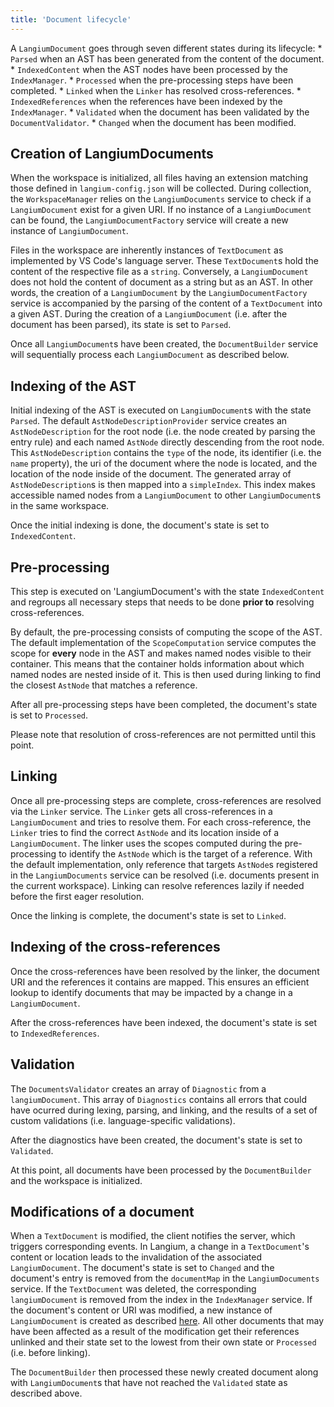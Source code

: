 ```yaml
---
title: 'Document lifecycle'
---
```


A `LangiumDocument` goes through seven different states during its lifecycle:
    * `Parsed` when an AST has been generated from the content of the document.
    * `IndexedContent` when the AST nodes have been processed by the `IndexManager`.
    * `Processed` when the pre-processing steps have been completed.
    * `Linked` when the `Linker` has resolved cross-references.
    * `IndexedReferences` when the references have been indexed by the `IndexManager`.
    * `Validated` when the document has been validated by the `DocumentValidator`.
    * `Changed` when the document has been modified.

## Creation of LangiumDocuments
When the workspace is initialized, all files having an extension matching those defined in `langium-config.json` will be collected. During collection, the `WorkspaceManager` relies on the `LangiumDocuments` service to check if a `LangiumDocument` exist for a given URI. If no instance of a `LangiumDocument` can be found, the `LangiumDocumentFactory` service will create a new instance of `LangiumDocument`. 

Files in the workspace are inherently instances of `TextDocument` as implemented by VS Code's language server. These `TextDocument`s hold the content of the respective file as a `string`. Conversely, a `LangiumDocument` does not hold the content of document as a string but as an AST. In other words, the creation of a `LangiumDocument` by the `LangiumDocumentFactory` service is accompanied by the parsing of the content of a `TextDocument` into a given AST. During the creation of a `LangiumDocument` (i.e. after the document has been parsed), its state is set to `Parsed`.

Once all `LangiumDocument`s have been created, the `DocumentBuilder` service will sequentially process each `LangiumDocument` as described below.

## Indexing of the AST
Initial indexing of the AST is executed on `LangiumDocument`s with the state `Parsed`. The default `AstNodeDescriptionProvider` service creates an `AstNodeDescription` for the root node (i.e. the node created by parsing the entry rule) and each named `AstNode` directly descending from the root node. This `AstNodeDescription` contains the `type` of the node, its identifier (i.e. the `name` property), the uri of the document where the node is located, and the location of the node inside of the document. The generated array of `AstNodeDescription`s is then mapped into a `simpleIndex`. This index makes accessible named nodes from a `LangiumDocument` to other `LangiumDocument`s in the same workspace.

Once the initial indexing is done, the document's state is set to `IndexedContent`.

## Pre-processing
This step is executed on 'LangiumDocument's with the state `IndexedContent` and regroups all necessary steps that needs to be done **prior to** resolving cross-references.

By default, the pre-processing consists of computing the scope of the AST. The default implementation of the `ScopeComputation` service computes the scope for **every** node in the AST and makes named nodes visible to their container. This means that the container holds information about which named nodes are nested inside of it. This is then used during linking to find the closest `AstNode` that matches a reference.

After all pre-processing steps have been completed, the document's state is set to `Processed`.

Please note that resolution of cross-references are not permitted until this point.

## Linking
Once all pre-processing steps are complete, cross-references are resolved via the `Linker` service. The `Linker` gets all cross-references in a `LangiumDocument` and tries to resolve them. For each cross-reference, the `Linker` tries to find the correct `AstNode` and its location inside of a `LangiumDocument`. The linker uses the scopes computed during the pre-processing to identify the `AstNode` which is the target of a reference. With the default implementation, only reference that targets `AstNode`s registered in the `LangiumDocuments` service can be resolved (i.e. documents present in the current workspace). Linking can resolve references lazily if needed before the first eager resolution. 

Once the linking is complete, the document's state is set to `Linked`.

## Indexing of the cross-references
Once the cross-references have been resolved by the linker, the document URI and the references it contains are mapped. This ensures an efficient lookup to identify documents that may be impacted by a change in a `LangiumDocument`.

After the cross-references have been indexed, the document's state is set to `IndexedReferences`.

## Validation
The `DocumentsValidator` creates an array of `Diagnostic` from a `langiumDocument`. This array of `Diagnostics` contains all errors that could have ocurred during lexing, parsing, and linking, and the results of a set of custom validations (i.e. language-specific validations).

After the diagnostics have been created, the document's state is set to `Validated`.

At this point, all documents have been processed by the `DocumentBuilder` and the workspace is initialized.

## Modifications of a document
When a `TextDocument` is modified, the client notifies the server, which triggers corresponding events. In Langium, a change in a `TextDocument`'s content or location leads to the invalidation of the associated `LangiumDocument`. The document's state is set to `Changed` and the document's entry is removed from the `documentMap` in the `LangiumDocuments` service. If the `TextDocument` was deleted, the corresponding `langiumDocument` is removed from the index in the `IndexManager` service. If the document's content or URI was modified, a new instance of `LangiumDocument` is created as described [here](#creation-of-langiumdocuments).  All other documents that may have been affected as a result of the modification get their references unlinked and their state set to the lowest from their own state or `Processed` (i.e. before linking).

The `DocumentBuilder` then processed these newly created document along with `LangiumDocument`s that have not reached the `Validated` state as described above.
